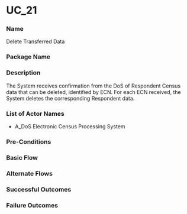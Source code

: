 

# UC_21

### Name

Delete Transferred Data

### Package Name



### Description

The System receives confirmation from the DoS of Respondent Census data that can be deleted, identified by ECN.  For each ECN received, the System deletes the corresponding Respondent data.

### List of Actor Names


    
- A_DoS Electronic Census Processing System
    



### Pre-Conditions



### Basic Flow



### Alternate Flows



### Successful Outcomes



### Failure Outcomes





